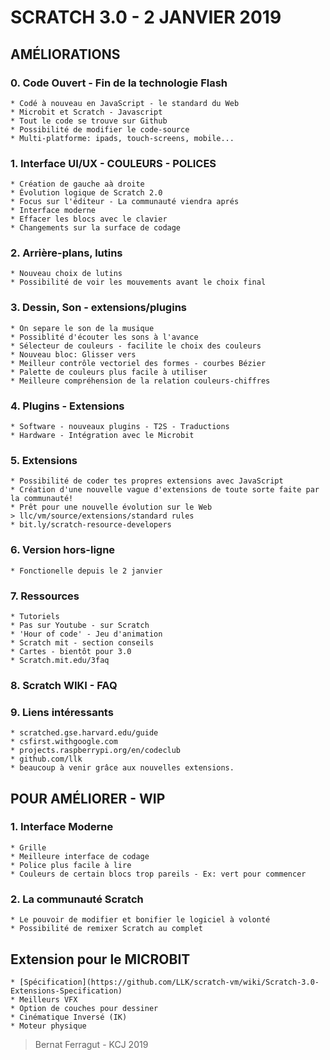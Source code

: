 # SCRATCH 3.0 - 2 JANVIER 2019

## AMÉLIORATIONS
### 0. Code Ouvert - Fin de la technologie Flash
    * Codé à nouveau en JavaScript - le standard du Web
    * Microbit et Scratch - Javascript
    * Tout le code se trouve sur Github
    * Possibilité de modifier le code-source
    * Multi-platforme: ipads, touch-screens, mobile...

### 1. Interface UI/UX - COULEURS - POLICES
    * Création de gauche aà droite
    * Évolution logique de Scratch 2.0
    * Focus sur l'éditeur - La communauté viendra aprés
    * Interface moderne
    * Effacer les blocs avec le clavier
    * Changements sur la surface de codage

### 2. Arrière-plans, lutins
    * Nouveau choix de lutins
    * Possibilité de voir les mouvements avant le choix final

### 3. Dessin, Son - extensions/plugins
    * On separe le son de la musique
    * Possiblité d'écouter les sons à l'avance
    * Sélecteur de couleurs - facilite le choix des couleurs
    * Nouveau bloc: Glisser vers
    * Meilleur contrôle vectoriel des formes - courbes Bézier
    * Palette de couleurs plus facile à utiliser
    * Meilleure compréhension de la relation couleurs-chiffres

### 4. Plugins - Extensions
    * Software - nouveaux plugins - T2S - Traductions
    * Hardware - Intégration avec le Microbit

### 5. Extensions
    * Possibilité de coder tes propres extensions avec JavaScript
    * Création d'une nouvelle vague d'extensions de toute sorte faite par la communauté!
    * Prêt pour une nouvelle évolution sur le Web
    > llc/vm/source/extensions/standard rules
    * bit.ly/scratch-resource-developers

### 6. Version hors-ligne
    * Fonctionelle depuis le 2 janvier

### 7. Ressources 
    * Tutoriels 
    * Pas sur Youtube - sur Scratch
    * 'Hour of code' - Jeu d'animation
    * Scratch mit - section conseils 
    * Cartes - bientôt pour 3.0
    * Scratch.mit.edu/3faq

### 8. Scratch WIKI  - FAQ
    
### 9. Liens intéressants
    * scratched.gse.harvard.edu/guide
    * csfirst.withgoogle.com
    * projects.raspberrypi.org/en/codeclub
    * github.com/llk
    * beaucoup à venir grâce aux nouvelles extensions.

## POUR AMÉLIORER - WIP
### 1. Interface Moderne
    * Grille
    * Meilleure interface de codage
    * Police plus facile à lire
    * Couleurs de certain blocs trop pareils - Ex: vert pour commencer

### 2. La communauté Scratch 
    * Le pouvoir de modifier et bonifier le logiciel à volonté
    * Possibilité de remixer Scratch au complet

## Extension pour le MICROBIT
    * [Spécification](https://github.com/LLK/scratch-vm/wiki/Scratch-3.0-Extensions-Specification)
    * Meilleurs VFX
    * Option de couches pour dessiner
    * Cinématique Inversé (IK)
    * Moteur physique
    
> Bernat Ferragut - KCJ 2019


